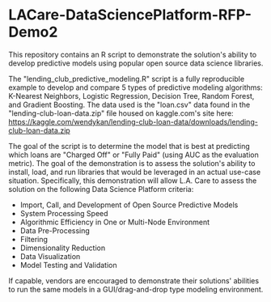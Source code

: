 # LACare-DataSciencePlatform-RFP-Demo2
This repository contains an R script to demonstrate the solution's ability to develop predictive models using popular open source data science libraries.

The "lending_club_predictive_modeling.R" script is a fully reproducible example to develop and compare 5 types of predictive modeling algorithms: K-Nearest Neighbors, Logistic Regression, Decision Tree, Random Forest, and Gradient Boosting. The data used is the "loan.csv" data found in the "lending-club-loan-data.zip" file housed on kaggle.com's site here: https://kaggle.com/wendykan/lending-club-loan-data/downloads/lending-club-loan-data.zip

The goal of the script is to determine the model that is best at predicting which loans are "Charged Off" or "Fully Paid" (using AUC as the evaluation metric). The goal of the demonstration is to assess the solution's ability to install, load, and run libraries that would be leveraged in an actual use-case situation. Specifically, this demonstration will allow L.A. Care to assess the solution on the following Data Science Platform criteria:
- Import, Call, and Development of Open Source Predictive Models
- System Processing Speed
- Algorithmic Efficiency in One or Multi-Node Environment
- Data Pre-Processing
- Filtering
- Dimensionality Reduction
- Data Visualization
- Model Testing and Validation 

If capable, vendors are encouraged to demonstrate their solutions' abilities to run the same models in a GUI/drag-and-drop type modeling environment.
